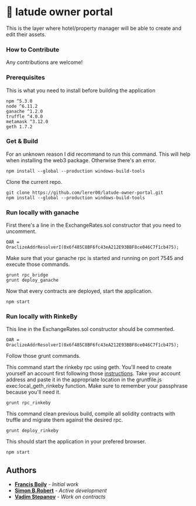 # 🐲 latude owner portal

This is the layer where hotel/property manager will be able to create and edit their assets. 

### How to Contribute

Any contributions are welcome!

### Prerequisites

This is what you need to install before building the application

```
npm ^5.3.0
node ^6.11.2
ganache ^1.2.0
truffle ^4.0.0
metamask ^3.12.0
geth 1.7.2
```

### Get & Build

For an unknown reason I did recommand to run this command. This will help when installing the web3 package. Otherwise there's an error.
```
npm install --global --production windows-build-tools
```

Clone the current repo.

```
git clone https://github.com/lerer00/latude-owner-portal.git
npm install --global --production windows-build-tools
```

### Run locally with **ganache**

First there's a line in the ExchangeRates.sol constructor that you need to uncomment.
```
OAR = OraclizeAddrResolverI(0x6f485C8BF6fc43eA212E93BBF8ce046C7f1cb475);
```

Make sure that your ganache rpc is started and running on port 7545 and execute those commands.

```
grunt rpc_bridge
grunt deploy_ganache
```

Now that every contracts are deployed, start the application.

```
npm start
```

### Run locally with **RinkeBy**

This line in the ExchangeRates.sol constructor should be commented.

```
OAR = OraclizeAddrResolverI(0x6f485C8BF6fc43eA212E93BBF8ce046C7f1cb475);
```

Follow those grunt commands.

This command start the rinkeby rpc using geth. You'll need to create yourself an account first following those [instructions](https://github.com/ethereum/go-ethereum/wiki/Managing-your-accounts#creating-an-account). Take your account address and paste it in the appropriate location in the gruntfile.js exec:local_geth_rinkeby function. Make sure to remember your passphrase because you'll need it.

```
grunt rpc_rinkeby
```

This command clean previous build, compile all solidity contracts with truffle and migrate them against the desired rpc.

```
grunt deploy_rinkeby
```

This should start the application in your prefered browser.

```
npm start
```

## Authors

* [**Francis Boily**](https://github.com/lerer00) - *Initial work*
* [**Simon B.Robert**](https://github.com/carte7000) - *Active development*
* [**Vadim Stepanov**](https://github.com/vadimkerr) - *Work on contracts*

